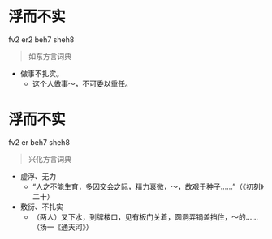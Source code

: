 # 浮而不实
fv2 er2 beh7 sheh8
> 如东方言词典
- 做事不扎实。
  - 这个人做事～，不可委以重任。

# 浮而不实
fv2 er beh7 sheh8
> 兴化方言词典
- 虚浮、无力
  - “人之不能生育，多因交会之际，精力衰微，～，故艰于种子……”（《初刻》二十）
- 敷衍、不扎实
  - （两人）又下水，到牌楼口，见有板门关着，圆洞弄锅盖挡住，～的……（扬一《通天河》）
